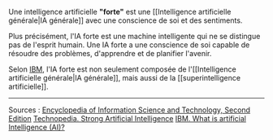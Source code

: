 Une intelligence artificielle **"forte"** est une [[Intelligence artificielle générale|IA générale]] avec une conscience de soi et des sentiments.

Plus précisément, l'IA forte est une machine intelligente qui ne se distingue pas de l'esprit humain. Une IA forte a une conscience de soi capable de résoudre des problèmes, d'apprendre et de planifier l'avenir.

Selon [IBM](https://www.ibm.com/topics/artificial-intelligence#:~:text=Strong%20AI%20is%20made%20up%20of%20artificial%20general%20intelligence%20(AGI)%20and%20artificial%20super%20intelligence%20(ASI).), l'IA forte est non seulement composée de l'[[Intelligence artificielle générale|IA générale]], mais aussi de la [[superintelligence artificielle]].

---
Sources :
[Encyclopedia of Information Science and Technology, Second Edition](https://www.igi-global.com/dictionary/strong-ai/35987#:~:text=The%20main%20goal%20of%20strong%20AI%20is%20to%20create%20an%20AI%20agent%20that%20can%20think%20and%20have%20a%20mind.)
[Technopedia. Strong Artificial Intelligence](https://www.techopedia.com/definition/31622/strong-artificial-intelligence-strong-ai#:~:text=Strong%20artificial%20intelligence%20is%20more%20of%20a%20philosophy%20rather%20than%20an%20actual%20approach%20to%20creating%20AI.%20It%20is%20a%20different%20perception%20of%20AI%20wherein%20it%20equates%20AI%20to%20humans.%20It%20stipulates%20that%20a%20computer%20can%20be%20programmed%20to%20actually%20be%20a%20human%20mind)
[IBM. What is artificial Intelligence (AI)?](https://www.ibm.com/topics/artificial-intelligence)